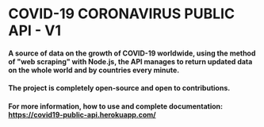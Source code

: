# COVID-19 CORONAVIRUS PUBLIC API - V1

#### A source of data on the growth of COVID-19 worldwide, using the method of "web scraping" with Node.js, the API manages to return updated data on the whole world and by countries every minute.

#### The project is completely open-source and open to contributions.

#### For more information, how to use and complete documentation: https://covid19-public-api.herokuapp.com/
